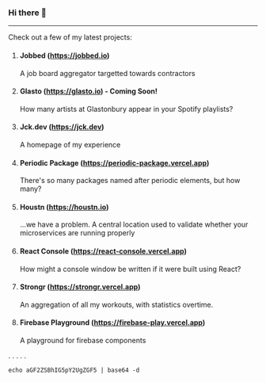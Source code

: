 ### Hi there 👋

<!-- START --><!-- END -->

---

Check out a few of my latest projects:

1. #### Jobbed (https://jobbed.io)
    A job board aggregator targetted towards contractors

1. #### Glasto (https://glasto.io) - Coming Soon!
    How many artists at Glastonbury appear in your Spotify playlists?

1. #### Jck.dev (https://jck.dev)
    A homepage of my experience

1. #### Periodic Package (https://periodic-package.vercel.app)
    There's so many packages named after periodic elements, but how many?

1. #### Houstn (https://houstn.io)
    ...we have a problem. A central location used to validate whether your microservices are running properly

1. #### React Console (https://react-console.vercel.app)
    How might a console window be written if it were built using React?

1. #### Strongr (https://strongr.vercel.app)
    An aggregation of all my workouts, with statistics overtime.

1. #### Firebase Playground (https://firebase-play.vercel.app)
    A playground for firebase components

.
.
.
.
.

```shell
echo aGF2ZSBhIG5pY2UgZGF5 | base64 -d
```
